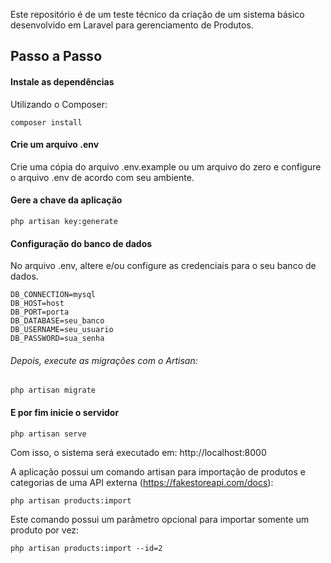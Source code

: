 Este repositório é de um teste técnico da criação de um sistema básico desenvolvido em Laravel para gerenciamento de Produtos.

## Passo a Passo

#### Instale as dependências
Utilizando o Composer:

```
composer install
```

#### Crie um arquivo .env
Crie uma cópia do arquivo .env.example ou um arquivo do zero e configure o arquivo .env de acordo com seu ambiente.

#### Gere a chave da aplicação
```
php artisan key:generate
```

#### Configuração do banco de dados
No arquivo .env, altere e/ou configure as credenciais para o seu banco de dados.

```
DB_CONNECTION=mysql
DB_HOST=host
DB_PORT=porta
DB_DATABASE=seu_banco
DB_USERNAME=seu_usuario
DB_PASSWORD=sua_senha
```

###### Depois, execute as migrações com o Artisan:
```
php artisan migrate
```

#### E por fim inicie o servidor
```
php artisan serve
```

Com isso, o sistema será executado em: http://localhost:8000

A aplicação possui um comando artisan para importação de produtos e categorias de uma API externa (https://fakestoreapi.com/docs):

```
php artisan products:import
```

Este comando possui um parâmetro opcional para importar somente um produto por vez:

```
php artisan products:import --id=2
```
